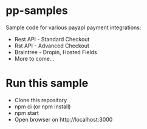 # pp-samples
Sample code for various payapl payment integrations:
 - Rest API - Standard Checkout
 - Rst API -  Advanced Checkout
 - Braintree - Dropin, Hosted Fields
 - More to come...
 
 
 # Run this sample
  - Clone this repository
  - npm ci (or npm install)
  - npm start
  - Open browser on http://localhost:3000
 
